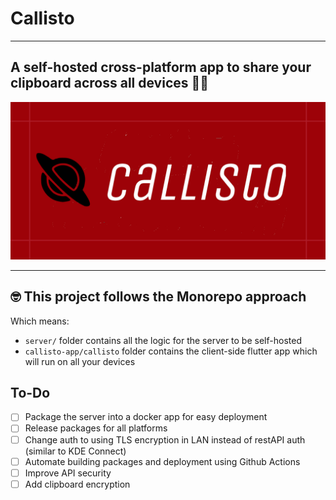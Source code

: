 # Callisto

---

## A self-hosted cross-platform app to share your clipboard across all devices ✍🏽

![Callisto Logo](./callisto-gh.png "Callisto Logo")

---

## 🤓 This project follows the Monorepo approach

Which means:

- `server/` folder contains all the logic for the server to be self-hosted
- `callisto-app/callisto` folder contains the client-side flutter app which will run on all your devices

## To-Do

- [ ] Package the server into a docker app for easy deployment
- [ ] Release packages for all platforms
- [ ] Change auth to using TLS encryption in LAN instead of restAPI auth (similar to KDE Connect)
- [ ] Automate building packages and deployment using Github Actions
- [ ] Improve API security
- [ ] Add clipboard encryption
